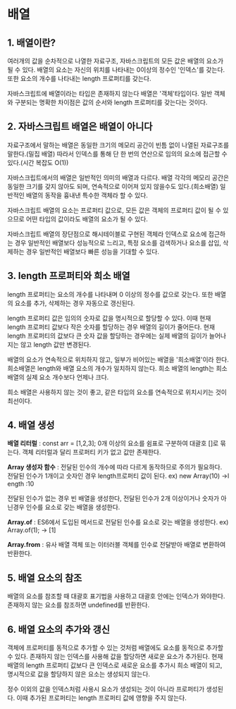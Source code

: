 # 배열
## 1. 배열이란?
여러개의 값을 순차적으로 나열한 자료구조, 자바스크립트의 모든 값은 배열의 요소가 될 수 있다. 배열의 요소는 자신의 위치를 나타내는 0이상의 정수인 '인덱스'를 갖는다. 또한 요소의 개수를 나타내는 length 프로퍼티를 갖는다.

자바스크립트에 배열이라는 타입은 존재하지 않는다 배열은 '객체'타입이다. 일반 객체와 구분되는 명확한 차이점은 값의 순서와 length 프로퍼티를 갖는다는 것이다.

## 2. 자바스크립트 배열은 배열이 아니다
자료구조에서 말하는 배열은 동일한 크기의 메모리 공간이 빈틈 없이 나열된 자료구조를 말한다.(밀집 배열) 따라서 인덱스를 통해 단 한 번의 연산으로 임의의 요소에 접근할 수 있다.(시간 복잡도 O(1))

자바스크립트에서의 배열은 일반적인 의미의 배열과 다르다. 배열 각각의 메모리 공간은 동일한 크기를 갖지 않아도 되며, 연속적으로 이어져 있지 않을수도 있다.(희소배열) 일반적인 배열의 동작을 흉내낸 특수한 객체라 할 수 있다.

자바스크립트 배열의 요소는 프로퍼티 값으로, 모든 값은 객체의 프로퍼티 값이 될 수 있으므로 어떤 타입의 값이라도 배열의 요소가 될 수 있다. 

자바스크립트 배열의 장단점으로 해시테이블로 구현된 객체라 인덱스로 요소에 접근하는 경우 일반적인 배열보다 성능적으로 느리고, 특정 요소를 검색하거나 요소를 삽입, 삭제하는 경우 일반적인 배열보다 빠른 성능을 기대할 수 있다.

## 3. length 프로퍼티와 희소 배열
length 프로퍼티는 요소의 개수를 나타내며 0 이상의 정수를 값으로 갖는다. 또한 배열의 요소를 추가, 삭제하는 경우 자동으로 갱신된다.

length 프로퍼티 값은 임의의 숫자로 값을 명시적으로 할당할 수 있다. 이때 현재 length 프로퍼티 값보다 작은 숫자를 할당하는 경우 배열의 길이가 줄어든다. 현재 length 프로퍼티의 값보다 큰 숫자 값을 할당하는 경우에는 실제 배열의 길이가 늘어나지는 않고 length 값만 변경된다.

배열의 요소가 연속적으로 위치하지 않고, 일부가 비어있는 배열을 '희소배열'이라 한다. 희소배열은 length와 배열 요소의 개수가 일치하지 않는다. 희소 배열의 length는 희소 배열의 실제 요소 개수보다 언제나 크다.

희소 배열은 사용하지 않는 것이 좋고, 같은 타입의 요소를 연속적으로 위치시키는 것이 최선이다.

## 4. 배열 생성
__배열 리터럴__ : const arr = [1,2,3]; 0개 이상의 요소를 쉼표로 구분하여 대괄호 []로 묶는다. 객체 리터럴과 달리 프로퍼티 키가 없고 값만 존재한다.

__Array 생성자 함수__ : 전달된 인수의 개수에 따라 다르게 동작하므로 주의가 필요하다. 전달된 인수가 1개이고 숫자인 경우 length프로퍼티 값이 된다. ex) new Array(10) ->l ength :10

전달된 인수가 없는 경우 빈 배열을 생성한다, 전달된 인수가 2개 이상이거나 숫자가 아닌경우 인수를 요소로 갖는 배열을 생성한다.

__Array.of__ : ES6에서 도입된 메서드로 전달된 인수를 요소로 갖는 배열을 생성한다. ex) Array.of(1); -> [1]

__Array.from__ : 유사 배열 객체 또는 이터러블 객체를 인수로 전달받아 배열로 변환하여 반환한다.

## 5. 배열 요소의 참조
배열의 요소를 참조할 때 대괄호 표기법을 사용하고 대괄호 안에는 인덱스가 와야한다. 존재하지 않는 요소를 참조하면 undefined를 반환한다.

## 6. 배열 요소의 추가와 갱신
객체에 프로퍼티를 동적으로 추가할 수 있는 것처럼 배열에도 요소를 동적으로 추가할 수 있다. 존재하지 않는 인덱스를 사용해 값을 할당하면 새로운 요소가 추가된다. 현재 배열의 length 프로퍼티 값보다 큰 인덱스로 새로운 요소를 추가시 희소 배열이 되고, 명시적으로 값을 할당하지 않은 요소는 생성되지 않는다.

정수 이외의 값을 인덱스처럼 사용시 요소가 생성되는 것이 아니라 프로퍼티가 생성된다. 이때 추가된 프로퍼티는 length 프로퍼티 값에 영향을 주지 않는다.